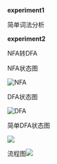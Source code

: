 
**experiment1**

简单词法分析

**experiment2**

NFA转DFA

NFA状态图

![NFA](D:\大三(下)\编译原理\实验\实验二\NFA.gv.png)

DFA状态图

![DFA](D:\大三(下)\编译原理\实验\实验二\DFA.gv.png)

简单DFA状态图

![](D:\大三(下)\编译原理\实验\实验二\simplest1.gv.png)



流程图![](D:\大三(下)\编译原理\实验\实验二\NFA转DFA.png)
